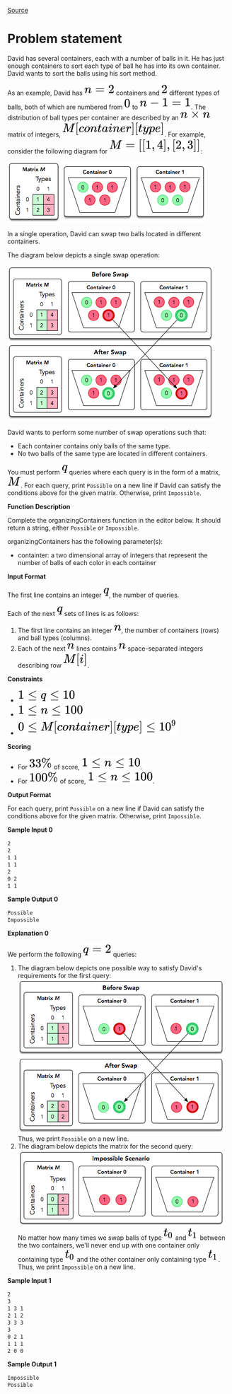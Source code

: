 [Source](https://www.hackerrank.com/challenges/organizing-containers-of-balls/problem)
# Problem statement
David has several containers, each with a number of balls in it.  He has just enough containers to sort each type of ball he has into its own container.  David wants to sort the balls using his sort method.

As an example, David has ![](./Resources/Element1.svg) containers and ![](./Resources/Element2.svg) different types of balls, both of which are numbered from ![](./Resources/Element3.svg) to ![](./Resources/Element4.svg). The distribution of ball types per container are described by an ![](./Resources/Element5.svg) matrix of integers, ![](./Resources/Element6.svg). For example, consider the following diagram for ![](./Resources/Element7.svg):

![](./Resources/1485811368-9e78c98652-swapping-balls.png)

In a single operation, David can swap two balls located in different containers.

The diagram below depicts a single swap operation:

![](./Resources/1485811849-e97b84e218-swapping-balls-ps-1.png)

David wants to perform some number of swap operations such that:


* Each container contains only balls of the same type.
* No two balls of the same type are located in different containers.

You must perform ![](./Resources/Element8.svg) queries where each query is in the form of a matrix, ![](./Resources/Element9.svg). For each query, print ```Possible``` on a new line if David can satisfy the conditions above for the given matrix.  Otherwise, print ```Impossible```.  


**Function Description**  

Complete the organizingContainers function in the editor below.  It should return a string, either ```Possible``` or ```Impossible```.  

organizingContainers has the following parameter(s):  


* containter: a two dimensional array of integers that represent the number of balls of each color in each container  


**Input Format**

The first line contains an integer ![](./Resources/Element8.svg), the number of queries.  

Each of the next ![](./Resources/Element8.svg) sets of lines is as follows:  


1. The first line contains an integer ![](./Resources/Element10.svg), the number of containers (rows) and ball types (columns).        
2. Each of the next ![](./Resources/Element10.svg) lines contains ![](./Resources/Element10.svg) space-separated integers describing row ![](./Resources/Element11.svg).

**Constraints**


* ![](./Resources/Element12.svg)  
* ![](./Resources/Element13.svg)  
* ![](./Resources/Element14.svg)


**Scoring**


* For ![](./Resources/Element15.svg) of score, ![](./Resources/Element16.svg).  
* For ![](./Resources/Element17.svg) of score, ![](./Resources/Element13.svg).


**Output Format**

For each query, print ```Possible``` on a new line if David can satisfy the conditions above for the given matrix.  Otherwise, print ```Impossible```.


**Sample Input 0**

```
2
2
1 1
1 1
2
0 2
1 1
```

**Sample Output 0**

```
Possible
Impossible
```

**Explanation 0**

We perform the following ![](./Resources/Element18.svg) queries:


1. The diagram below depicts one possible way to satisfy David's requirements for the first query:
![](./Resources/1485813936-37f8a37dad-swapping-balls-sample-0-0.png) 
Thus, we print ```Possible``` on a new line.
2. The diagram below depicts the matrix for the second query:
![](./Resources/1485814141-d283776840-swapping-balls-sample-0-2.png) 
No matter how many times we swap balls of type ![](./Resources/Element19.svg) and ![](./Resources/Element20.svg) between the two containers, we'll never end up with one container only containing type ![](./Resources/Element19.svg) and the other container only containing type ![](./Resources/Element20.svg). Thus, we print ```Impossible``` on a new line.

**Sample Input 1**

```
2
3
1 3 1
2 1 2
3 3 3
3
0 2 1
1 1 1
2 0 0
```

**Sample Output 1**

```
Impossible
Possible
```
